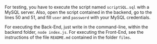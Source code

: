 For testing, you have to execute the script named ```scriptSQL.sql``` with a MySQL server.
Also, open the script contained in the backend, go to the lines 50 and 51, and fill ```user``` and ```password``` with your MySQL credentials.

For executing the Back-End, just write in the command-line, within the backend folder, ```node index.js```.
For executing the Front-End, see the instructions of the file ```README.md``` contained in the folder ```films```.